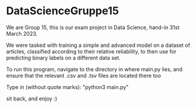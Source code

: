 # DataScienceGruppe15

We are Group 15, this is our exam project in Data Science, hand-in 31st March 2023.

We were tasked with training a simple and advanced model on a dataset of articles, classified according to their relative reliability, 
to then use for predicting binary labels on a different data set.

To run this program, navigate to the directory in where main.py lies, and ensure that the relevant .csv and .tsv files are located there too

Type in (without quote marks): "python3 main.py"

sit back, and enjoy :) 
